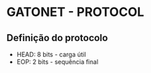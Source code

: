 # GATONET - PROTOCOL

## Definição do protocolo
 - HEAD: 8 bits - carga útil
 - EOP: 2 bits - sequência final  

